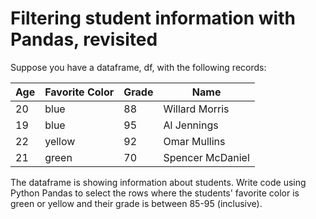 # Filtering student information with Pandas, revisited

Suppose you have a dataframe, df, with the following records:

| Age | Favorite Color | Grade | Name |
|-----|----------------|-------|------|
| 20 | blue | 88 | Willard Morris |
| 19 | blue | 95 | Al Jennings |
| 22 | yellow | 92 | Omar Mullins |
| 21 | green | 70 | Spencer McDaniel |

The dataframe is showing information about students. Write code using Python Pandas to select the rows where the students' favorite color is green or yellow and their grade is between 85-95 (inclusive).
